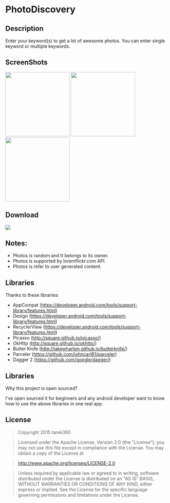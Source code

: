 # PhotoDiscovery

## Description

Enter your keyword(s) to get a lot of awesome photos.
You can enter single keyword or multiple keywords.

## ScreenShots

<img src="https://github.com/tarek360/PhotoDiscovery/raw/master/screenshots/1.png" width="200">
<img src="https://github.com/tarek360/PhotoDiscovery/raw/master/screenshots/2.png" width="200">
<img src="https://github.com/tarek360/PhotoDiscovery/raw/master/screenshots/3.png" width="200">

## Download

[![](http://s25.postimg.org/l7tmfhxy7/get_it_on_google_play.jpg)](https://play.google.com/store/apps/details?id=com.tarek.photodiscovery)

## Notes:

* Photos is random and It belongs to its owner.
* Photos is supported by loremflickr.com API.
* Photos is refer to user generated content.

## Libraries
Thanks to these libraries:

- AppCompat (https://developer.android.com/tools/support-library/features.html)
- Design (https://developer.android.com/tools/support-library/features.html)
- RecyclerView (https://developer.android.com/tools/support-library/features.html)
- Picasso (http://square.github.io/picasso/)
- OkHttp (http://square.github.io/okhttp/)
- Butter Knife (http://jakewharton.github.io/butterknife/)
- Parceler (https://github.com/johncarl81/parceler)
- Dagger 2 (https://github.com/google/dagger/)

## Libraries
Why this project is open sourced?

I've open sourced it for beginners and any android developer want to know how to use the above libraries in one real app.


## License

>Copyright 2015 tarek360

>Licensed under the Apache License, Version 2.0 (the "License");
you may not use this file except in compliance with the License.
You may obtain a copy of the License at

>   http://www.apache.org/licenses/LICENSE-2.0

>Unless required by applicable law or agreed to in writing, software
distributed under the License is distributed on an "AS IS" BASIS,
WITHOUT WARRANTIES OR CONDITIONS OF ANY KIND, either express or implied.
See the License for the specific language governing permissions and
limitations under the License.
